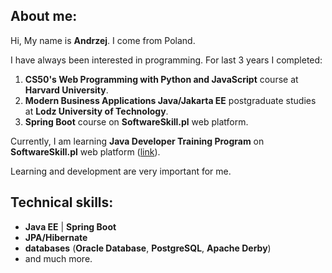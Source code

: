 About me:
---------
Hi, My name is **Andrzej**. I come from Poland. 

I have always been interested in programming. For last 3 years I completed:
1. **CS50's Web Programming with Python and JavaScript** course at **Harvard University**.
2. **Modern Business Applications Java/Jakarta EE** postgraduate studies at **Lodz University of Technology**.
3. **Spring Boot** course on **SoftwareSkill.pl** web platform.

Currently, I am learning **Java Developer Training Program** on **SoftwareSkill.pl** web platform ([link](https://softwareskill.pl/program/java-developer)).

Learning and development are very important for me.


Technical skills:
-----------------
* **Java EE** | **Spring Boot**
* **JPA/Hibernate**
* **databases** (**Oracle Database**, **PostgreSQL**, **Apache Derby**) 
* and much more.
